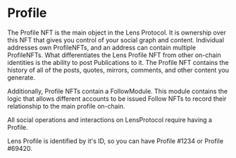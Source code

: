 # Profile

The Profile NFT is the main object in the Lens Protocol. It is ownership over this NFT that gives you control of your social graph and content. Individual addresses own ProfileNFTs, and an address can contain multiple ProfileNFTs. What differentiates the Lens Profile NFT from other on-chain identities is the ability to post Publications to it. The Profile NFT contains the history of all of the posts, quotes, mirrors, comments, and other content you generate.

Additionally, Profile NFTs contain a FollowModule. This module contains the logic that allows different accounts to be issued Follow NFTs to record their relationship to the main profile on-chain.

All social operations and interactions on LensProtocol require having a Profile.

Lens Profile is identified by it's ID, so you can have Profile #1234 or Profile #69420.